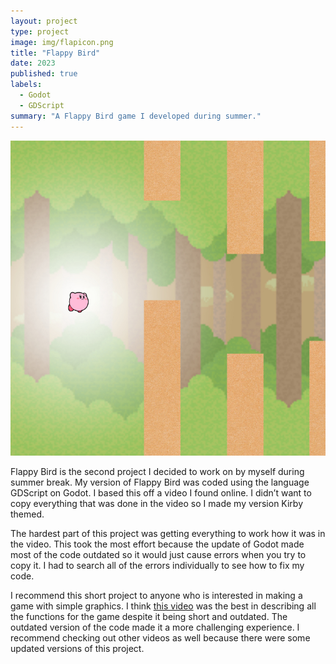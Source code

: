 ```yaml
---
layout: project
type: project
image: img/flapicon.png
title: "Flappy Bird"
date: 2023
published: true
labels:
  - Godot
  - GDScript
summary: "A Flappy Bird game I developed during summer."
---
```


<img class="ui small right floated rounded image" src="../img/kirbybird.jpg">

Flappy Bird is the second project I decided to work on by myself during summer break. My version of Flappy Bird was coded using the language GDScript on Godot. I based this off a video I found online. I didn’t want to copy everything that was done in the video so I made my version Kirby themed.  

The hardest part of this project was getting everything to work how it was in the video. This took the most effort because the update of Godot made most of the code outdated so it would just cause errors when you try to copy it. I had to search all of the errors individually to see how to fix my code. 

I recommend this short project to anyone who is interested in making a game with simple graphics. I think [this video](https://www.youtube.com/watch?v=Kt1njjNGbSg) was the best in describing all the functions for the game despite it being short and outdated. The outdated version of the code made it a more challenging experience. I recommend checking out other videos as well because there were some updated versions of this project. 
